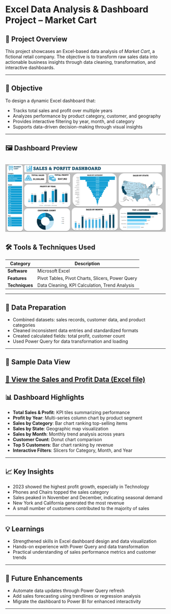 # Excel Data Analysis & Dashboard Project – Market Cart

## 📁 Project Overview

This project showcases an Excel-based data analysis of *Market Cart*, a fictional retail company. The objective is to transform raw sales data into actionable business insights through data cleaning, transformation, and interactive dashboards.

---

## 🎯 Objective

To design a dynamic Excel dashboard that:
- Tracks total sales and profit over multiple years
- Analyzes performance by product category, customer, and geography
- Provides interactive filtering by year, month, and category
- Supports data-driven decision-making through visual insights

---

## 🖼️ Dashboard Preview

![Market Cart Dashboard](https://github.com/Jerome-analyst/Excel-Data-Analysis-Project/blob/main/Dashboard.png)
---

## 🛠️ Tools & Techniques Used

| Category         | Description                                     |
|------------------|-------------------------------------------------|
| **Software**     | Microsoft Excel                                 |
| **Features**     | Pivot Tables, Pivot Charts, Slicers, Power Query |
| **Techniques**   | Data Cleaning, KPI Calculation, Trend Analysis  |

---

## 🧼 Data Preparation

- Combined datasets: sales records, customer data, and product categories
- Cleaned inconsistent data entries and standardized formats
- Created calculated fields: total profit, customer count
- Used Power Query for data transformation and loading

---

## 📂 Sample Data View

[📄 View the Sales and Profit Data (Excel file)](https://github.com/Jerome-analyst/Excel-Data-Analysis-Project/blob/main/Sales%20and%20Profit%20Data.xlsx)
---

## 📊 Dashboard Highlights

- **Total Sales & Profit**: KPI tiles summarizing performance
- **Profit by Year**: Multi-series column chart by product segment
- **Sales by Category**: Bar chart ranking top-selling items
- **Sales by State**: Geographic map visualization
- **Sales by Month**: Monthly trend analysis across years
- **Customer Count**: Donut chart comparison
- **Top 5 Customers**: Bar chart ranking by revenue
- **Interactive Filters**: Slicers for Category, Month, and Year

---

## 📈 Key Insights

- 2023 showed the highest profit growth, especially in Technology
- Phones and Chairs topped the sales category
- Sales peaked in November and December, indicating seasonal demand
- New York and California generated the most revenue
- A small number of customers contributed to the majority of sales

---

## 💡 Learnings

- Strengthened skills in Excel dashboard design and data visualization
- Hands-on experience with Power Query and data transformation
- Practical understanding of sales performance metrics and customer trends

---

## 🔄 Future Enhancements

- Automate data updates through Power Query refresh
- Add sales forecasting using trendlines or regression analysis
- Migrate the dashboard to Power BI for enhanced interactivity

---


